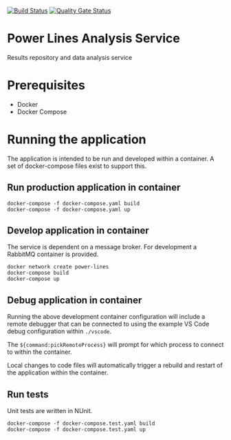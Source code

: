 [![Build Status](https://johnwatson484.visualstudio.com/John%20D%20Watson/_apis/build/status/Power%20Llines%20Analysis%20Service?branchName=master)](https://johnwatson484.visualstudio.com/John%20D%20Watson/_build/latest?definitionId=34&branchName=master)
[![Quality Gate Status](https://sonarcloud.io/api/project_badges/measure?project=johnwatson484_power-lines-analysis-service&metric=alert_status)](https://sonarcloud.io/dashboard?id=johnwatson484_power-lines-analysis-service)
# Power Lines Analysis Service
Results repository and data analysis service

# Prerequisites
- Docker
- Docker Compose

# Running the application
The application is intended to be run and developed within a container.  A set of docker-compose files exist to support this.

## Run production application in container

```
docker-compose -f docker-compose.yaml build
docker-compose -f docker-compose.yaml up
```

## Develop application in container

The service is dependent on a message broker. For development a RabbitMQ container is provided.

```
docker network create power-lines
docker-compose build
docker-compose up
```

## Debug application in container
Running the above development container configuration will include a remote debugger that can be connected to using the example VS Code debug configuration within `./vscode`.

The `${command:pickRemoteProcess}` will prompt for which process to connect to within the container.  

Local changes to code files will automatically trigger a rebuild and restart of the application within the container.

## Run tests
Unit tests are written in NUnit.

```
docker-compose -f docker-compose.test.yaml build
docker-compose -f docker-compose.test.yaml up
```
